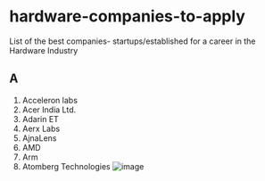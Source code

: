# hardware-companies-to-apply
List of the best companies- startups/established for a career in the Hardware Industry


## A

1. Acceleron labs
2. Acer India Ltd.
3. Adarin ET
4. Aerx Labs
4. AjnaLens
5. AMD
6. Arm
7. Atomberg Technologies
![image](https://user-images.githubusercontent.com/57900221/134811503-79dd3178-a8a7-42ea-804e-e14f76a4ebd3.png)
